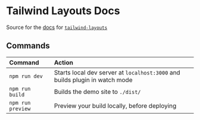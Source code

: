 # Tailwind Layouts Docs

Source for the [docs](https://tailwind-layouts-plugin.netlify.app) for [`tailwind-layouts`](https://www.npmjs.com/package/tailwind-layouts)

## Commands

| Command           | Action                                                                      |
| :---------------- | :-------------------------------------------------------------------------- |
| `npm run dev`     | Starts local dev server at `localhost:3000` and builds plugin in watch mode |
| `npm run build`   | Builds the demo site to `./dist/`                                           |
| `npm run preview` | Preview your build locally, before deploying                                |
